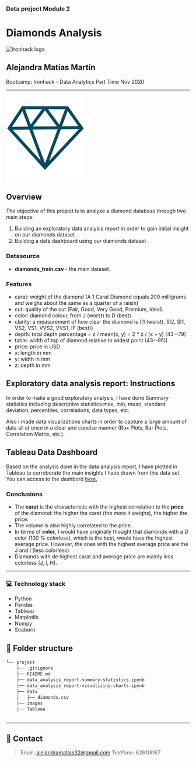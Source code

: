 ### Data project Module 2
# Diamonds Analysis 

![Ironhack logo](https://i.imgur.com/1QgrNNw.png)

## Alejandra Matías Martín

Bootcamp: Ironhack - Data Analytics Part Time Nov 2020

---

![image info](./images/diamond.png)	

## Overview

The objective of this project is to analyze a diamond database through two main steps:

1. Building an exploratory data analysis report in order to gain initial insight on our diamonds dataset
2. Building a data dashboard using our diamonds dataset 

### Datasource


- <strong>diamonds_train.csv </strong> - the main dataset.

### Features

- carat: weight of the diamond (A 1 Carat Diamond equals 200 milligrams and weighs about the same as a quarter of a raisin)
- cut: quality of the cut (Fair, Good, Very Good, Premium, Ideal)
- color: diamond colour, from J (worst) to D (best)
- clarity: a measurement of how clear the diamond is (I1 (worst), SI2, SI1, VS2, VS1, VVS2, VVS1, IF (best))
- depth: total depth percentage = z / mean(x, y) = 2 * z / (x + y) (43--79)
- table: width of top of diamond relative to widest point (43--95))
- price: price in USD
- x: length in mm
- y: width in mm
- z: depth in mm

## Exploratory data analysis report: Instructions

In order to make a good exploratory analysis, I have done Summary statistics including descriptive statistics:max, min, mean, standard deviation, percentiles, correlations, data types, etc.

Also I made data visualizations charts in order to capture a large amount of data all at once in a clear and concise manner (Box Plots, Bar Plots, Correlation Matrix, etc.).


## Tableau Data Dashboard

Based on the analysis done in the data analysis report, I have plotted in Tableau to corroborate the main insights I have drawn from this data set.
 You can access to the dashbord [here.](https://public.tableau.com/profile/alejandra.mat.as.mart.n#!/vizhome/Diamondsdashboard/DiamondsDashboard?publish=yes)

### Conclusions

- The <strong>carat</strong> is the characteristic with the highest correlation to the <strong>price</strong> of the diamond: the higher the carat (the more it weighs), the higher the price.
- The volume is also highly correlated to the price.
- In terms of <strong>color</strong>, I would have originally thought that diamonds with a D color (100 % colorless), which is the best, would have the highest average price. However, the ones with the highest average price are the J and I (less colorless).
- Diamonds with de highest carat and average price are mainly less colorless (J, I, H).
	

___
### :computer: **Technology stack**
- Python
- Pandas
- Tableau
- Matplotlib
- Numpy
- Seaborn


## :file_folder: Folder structure
```
└── project
    ├── .gitignore
    ├── README.md
    ├── data_analysis_report-summary-statistics.ipynb
    |── data_analysis_report-visualizing-charts.ipynb
    ├── data
    │   ├── diamonds.csv
    |── images
    |── Tableau
    
```
	
---

## :love_letter: Contact
> Email: <alejandramatias32@gmail.com>
> Teléfono: 626118167
